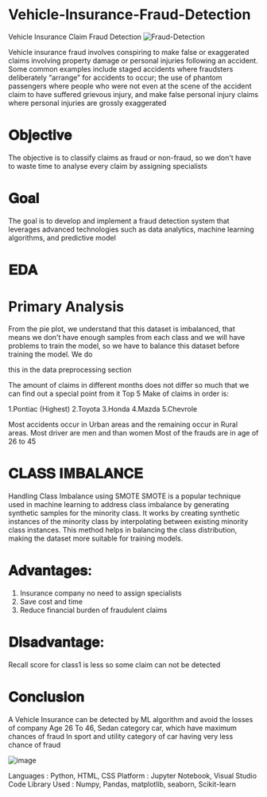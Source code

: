 # Vehicle-Insurance-Fraud-Detection
Vehicle Insurance Claim Fraud Detection
![Fraud-Detection](https://github.com/VIJAY84SH/Vehicle-Insurance-Fraud-Detection/assets/95535340/adfc5058-a4fd-43eb-8f5b-d9ba8f8f5806)

Vehicle insurance fraud involves conspiring to make false or exaggerated claims involving property damage or personal injuries following an accident. Some common examples include staged accidents where fraudsters deliberately “arrange” for accidents to occur; the use of phantom passengers where people who were not even at the scene of the accident claim to have suffered grievous injury, and make false personal injury claims where personal injuries are grossly exaggerated

# 𝐎𝐛𝐣𝐞𝐜𝐭𝐢𝐯𝐞
The objective is to classify claims as fraud or non-fraud, so we don't have to waste time to analyse every claim by assigning specialists

# 𝐆𝐨𝐚𝐥
The goal is to develop and implement a fraud detection system that leverages advanced technologies such as data analytics, machine learning algorithms, and predictive model

# 𝐄𝐃𝐀
# Primary Analysis
From the pie plot, we understand that this dataset is imbalanced, that means we don't have enough samples from each
class and we will have problems to train the model, so we have to balance this dataset before training the model. We do

this in the data preprocessing section

The amount of claims in different months does not differ so much that we can find out a special point from it
Top 5 Make of claims in order is:

1.Pontiac (Highest)
2.Toyota
3.Honda
4.Mazda
5.Chevrole

Most accidents occur in Urban areas and the remaining occur in Rural areas.
Most driver are men and than women
Most of the frauds are in age of 26 to 45

# 𝐂𝐋𝐀𝐒𝐒 𝐈𝐌𝐁𝐀𝐋𝐀𝐍𝐂𝐄
 Handling Class Imbalance using SMOTE
SMOTE is a popular technique used in machine learning to address class imbalance by generating synthetic samples for the minority class.
It works by creating synthetic instances of the minority class by interpolating between existing minority class instances.
This method helps in balancing the class distribution, making the dataset more suitable for training models.

# 𝐀𝐝𝐯𝐚𝐧𝐭𝐚𝐠𝐞𝐬:
 1. Insurance company no need to assign specialists
 2. Save cost and time 
 3. Reduce financial burden of fraudulent claims

 # 𝐃𝐢𝐬𝐚𝐝𝐯𝐚𝐧𝐭𝐚𝐠𝐞:
 Recall score for class1 is less so some claim can not be detected

 # 𝐂𝐨𝐧𝐜𝐥𝐮𝐬𝐢𝐨𝐧
  A Vehicle Insurance can be detected by ML algorithm and avoid the losses of company
  Age 26 To 46, Sedan category car, which have maximum chances of fraud
 In sport and utility category of car having very less chance of fraud






![image](https://github.com/VIJAY84SH/Vehicle-Insurance-Fraud-Detection/assets/95535340/d1d41f23-6e25-4d98-8187-35fd5c7d1ee3)

Languages : Python, HTML, CSS
Platform : Jupyter Notebook, Visual Studio Code
Library Used : Numpy, Pandas, matplotlib, seaborn, Scikit-learn

